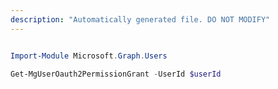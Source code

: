 ```yaml
---
description: "Automatically generated file. DO NOT MODIFY"
---
```


```powershell

Import-Module Microsoft.Graph.Users

Get-MgUserOauth2PermissionGrant -UserId $userId

```